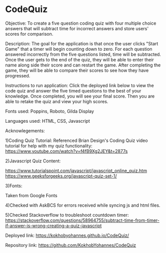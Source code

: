 # CodeQuiz
Objective: To create a five question coding quiz with four multiple choice answers that will subtract time for incorrect answers and store users' scores for comparison.

Description: The goal for the application is that once the user clicks "Start Game" that a timer will begin counting down to zero. For each question answered incorrectly from the five questions listed, time will be subtracted. Once the user gets to the end of the quiz, they will be able to enter their name along side their score and can restart the game. After completing the game, they will be able to compare their scores to see how they have progressed. 

Instructions to run application: Click the deployed link below to view the code quiz and answer the five timed questions to the best of your knowledge. Once completed, you will see your final score. Then you are able to retake the quiz and view your high scores.


Fonts used: Poppins, Roboto, Gilda Display

Languages used: HTML, CSS, Javascript

Acknowlegements:


1)Coding Quiz Tutorial:
Referenced Brian Design's Coding Quiz video tutorial for help with my quiz functionality:
https://www.youtube.com/watch?v=f4fB9Xg2JEY&t=2877s


2)Javascript Quiz Content:

https://www.tutorialspoint.com/javascript/javascript_online_quiz.htm 
https://www.geeksforgeeks.org/javascript-quiz-set-1/ 

3)Fonts: 

Taken from Google Fonts


4)Checked with AskBCS for errors received while syncing js and html files.


5)Checked Stackoverflow to troubleshoot countdown timer: https://stackoverflow.com/questions/58964755/subtract-time-from-timer-if-answer-is-wrong-creating-a-quiz-javascript


Deployed link: https://kokhobyohannes.github.io/CodeQuiz/ 


Repository link: https://github.com/KokhobYohannes/CodeQuiz

